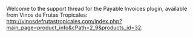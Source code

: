 Welcome to the support thread for the Payable Invoices plugin, available from Vinos de Frutas Tropicales: http://vinosdefrutastropicales.com/index.php?main_page=product_info&cPath=2_9&products_id=32.
